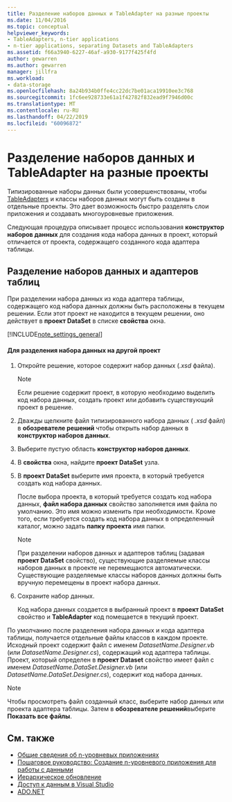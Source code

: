 ```yaml
---
title: Разделение наборов данных и TableAdapter на разные проекты
ms.date: 11/04/2016
ms.topic: conceptual
helpviewer_keywords:
- TableAdapters, n-tier applications
- n-tier applications, separating Datasets and TableAdapters
ms.assetid: f66a3940-6227-46af-a930-9177f425f4fd
author: gewarren
ms.author: gewarren
manager: jillfra
ms.workload:
- data-storage
ms.openlocfilehash: 8a24b934b0ffe4cc22dc7be01aca19910ee3c768
ms.sourcegitcommit: 1fc6ee928733e61a1f42782f832ead9f7946d00c
ms.translationtype: MT
ms.contentlocale: ru-RU
ms.lasthandoff: 04/22/2019
ms.locfileid: "60096872"
---
```

# <a name="separate-datasets-and-tableadapters-into-different-projects"></a>Разделение наборов данных и TableAdapter на разные проекты
Типизированные наборы данных были усовершенствованы, чтобы [TableAdapters](create-and-configure-tableadapters.md) и классы наборов данных могут быть созданы в отдельные проекты. Это дает возможность быстро разделять слои приложения и создавать многоуровневые приложения.

Следующая процедура описывает процесс использования **конструктор наборов данных** для создания кода набора данных в проект, который отличается от проекта, содержащего созданного кода адаптера таблицы.

## <a name="separate-datasets-and-tableadapters"></a>Разделение наборов данных и адаптеров таблиц
При разделении набора данных из кода адаптера таблицы, содержащего код набора данных должны быть расположены в текущем решении. Если этот проект не находится в текущем решении, оно действует в **проект DataSet** в списке **свойства** окна.

[!INCLUDE[note_settings_general](../data-tools/includes/note_settings_general_md.md)]

#### <a name="to-separate-the-dataset-into-a-different-project"></a>Для разделения набора данных на другой проект

1. Откройте решение, которое содержит набор данных (*.xsd* файла).

    > [!NOTE]
    >  Если решение содержит проект, в которую необходимо выделить код набора данных, создать проект или добавить существующий проект в решение.

2. Дважды щелкните файл типизированного набора данных ( *.xsd* файл) в **обозревателе решений** чтобы открыть набор данных в **конструктор наборов данных**.

3. Выберите пустую область **конструктор наборов данных**.

4. В **свойства** окна, найдите **проект DataSet** узла.

5. В **проект DataSet** выберите имя проекта, в который требуется создать код набора данных.

     После выбора проекта, в который требуется создать код набора данных, **файл набора данных** свойство заполняется имя файла по умолчанию. Это имя можно изменить при необходимости. Кроме того, если требуется создать код набора данных в определенный каталог, можно задать **папку проекта** имя папки.

    > [!NOTE]
    >  При разделении наборов данных и адаптеров таблиц (задавая **проект DataSet** свойство), существующие разделяемые классы наборов данных в проекте не перемещаются автоматически. Существующие разделяемые классы наборов данных должны быть вручную перемещены в проект набора данных.

6. Сохраните набор данных.

     Код набора данных создается в выбранный проект в **проект DataSet** свойство и **TableAdapter** код помещается в текущий проект.

По умолчанию после разделения набора данных и кода адаптера таблицы, получается отдельные файлы классов в каждом проекте. Исходный проект содержит файл с именем *DatasetName.Designer.vb* (или *DatasetName.Designer.cs*), содержащий код адаптера таблицы. Проект, который определен в **проект Dataset** свойство имеет файл с именем *DatasetName.DataSet.Designer.vb* (или *DatasetName.DataSet.Designer.cs*), содержит код набора данных.

> [!NOTE]
>  Чтобы просмотреть файл созданный класс, выберите набор данных или проекта адаптера таблицы. Затем в **обозревателе решений**выберите **Показать все файлы**.

## <a name="see-also"></a>См. также

- [Общие сведения об n-уровневых приложениях](../data-tools/n-tier-data-applications-overview.md)
- [Пошаговое руководство: Создание n-уровневого приложения для работы с данными](../data-tools/walkthrough-creating-an-n-tier-data-application.md)
- [Иерархическое обновление](../data-tools/hierarchical-update.md)
- [Доступ к данным в Visual Studio](../data-tools/accessing-data-in-visual-studio.md)
- [ADO.NET](/dotnet/framework/data/adonet/index)